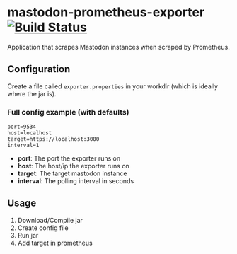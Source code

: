 # mastodon-prometheus-exporter [![Build Status](https://travis-ci.org/lfuelling/mastodon-prometheus-exporter.svg?branch=master)](https://travis-ci.org/lfuelling/mastodon-prometheus-exporter)

Application that scrapes Mastodon instances when scraped by Prometheus.

## Configuration

Create a file called `exporter.properties` in your workdir (which is ideally where the jar is).

### Full config example (with defaults)

```
port=9534
host=localhost
target=https://localhost:3000
interval=1
```

- **port**: The port the exporter runs on
- **host**: The host/ip the exporter runs on
- **target**: The target mastodon instance
- **interval**: The polling interval in seconds 

## Usage

1. Download/Compile jar
2. Create config file
3. Run jar
4. Add target in prometheus